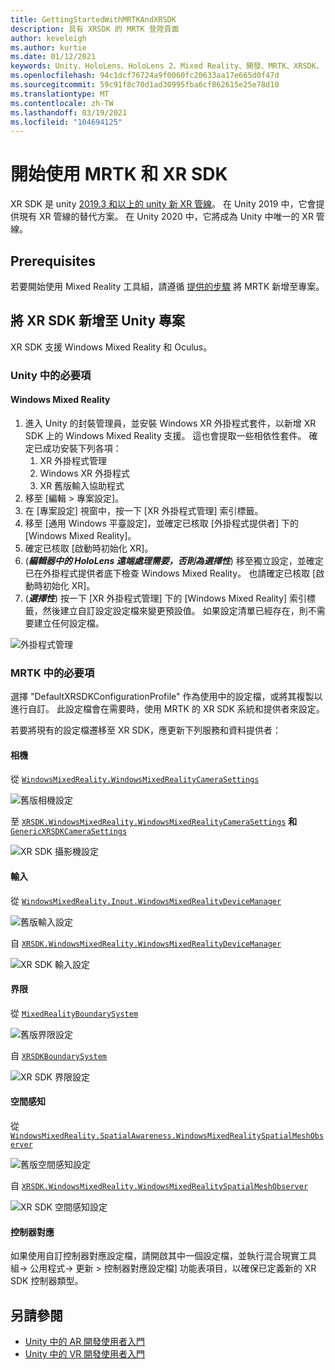 ```yaml
---
title: GettingStartedWithMRTKAndXRSDK
description: 具有 XRSDK 的 MRTK 登陸頁面
author: keveleigh
ms.author: kurtie
ms.date: 01/12/2021
keywords: Unity、HoloLens、HoloLens 2、Mixed Reality、開發、MRTK、XRSDK、
ms.openlocfilehash: 94c1dcf76724a9f0060fc20633aa17e665d0f47d
ms.sourcegitcommit: 59c91f8c70d1ad30995fba6cf862615e25e78d10
ms.translationtype: MT
ms.contentlocale: zh-TW
ms.lasthandoff: 03/19/2021
ms.locfileid: "104694125"
---
```

# <a name="getting-started-with-mrtk-and-xr-sdk"></a>開始使用 MRTK 和 XR SDK

XR SDK 是 unity [2019.3 和以上的 unity 新 XR 管線](https://blogs.unity3d.com/2020/01/24/unity-xr-platform-updates/)。 在 Unity 2019 中，它會提供現有 XR 管線的替代方案。 在 Unity 2020 中，它將成為 Unity 中唯一的 XR 管線。

## <a name="prerequisites"></a>Prerequisites

若要開始使用 Mixed Reality 工具組，請遵循 [提供的步驟](../WelcomeToMRTK.md) 將 MRTK 新增至專案。

## <a name="add-xr-sdk-to-a-unity-project"></a>將 XR SDK 新增至 Unity 專案

XR SDK 支援 Windows Mixed Reality 和 Oculus。

### <a name="required-in-unity"></a>Unity 中的必要項

#### <a name="windows-mixed-reality"></a>Windows Mixed Reality

1. 進入 Unity 的封裝管理員，並安裝 Windows XR 外掛程式套件，以新增 XR SDK 上的 Windows Mixed Reality 支援。 這也會提取一些相依性套件。 確定已成功安裝下列各項：
   1. XR 外掛程式管理
   1. Windows XR 外掛程式
   1. XR 舊版輸入協助程式
1. 移至 [編輯 > 專案設定]。
1. 在 [專案設定] 視窗中，按一下 [XR 外掛程式管理] 索引標籤。
1. 移至 [通用 Windows 平臺設定]，並確定已核取 [外掛程式提供者] 下的 [Windows Mixed Reality]。
1. 確定已核取 [啟動時初始化 XR]。
1.  (**_編輯器中的 HoloLens 遠端處理需要，否則為選擇性_**) 移至獨立設定，並確定已在外掛程式提供者底下檢查 Windows Mixed Reality。 也請確定已核取 [啟動時初始化 XR]。
1.  (**_選擇性_**) 按一下 [XR 外掛程式管理] 下的 [Windows Mixed Reality] 索引標籤，然後建立自訂設定設定檔來變更預設值。 如果設定清單已經存在，則不需要建立任何設定檔。

![外掛程式管理](../features/images/xrsdk/PluginManagement.png)

### <a name="required-in-mrtk"></a>MRTK 中的必要項

選擇 "DefaultXRSDKConfigurationProfile" 作為使用中的設定檔，或將其複製以進行自訂。 此設定檔會在需要時，使用 MRTK 的 XR SDK 系統和提供者來設定。

若要將現有的設定檔遷移至 XR SDK，應更新下列服務和資料提供者：

#### <a name="camera"></a>相機

從 [`WindowsMixedReality.WindowsMixedRealityCameraSettings`](xref:Microsoft.MixedReality.Toolkit.WindowsMixedReality.WindowsMixedRealityCameraSettings)

![舊版相機設定](../features/images/xrsdk/CameraSystemLegacy.png)

至 [`XRSDK.WindowsMixedReality.WindowsMixedRealityCameraSettings`](xref:Microsoft.MixedReality.Toolkit.XRSDK.WindowsMixedReality.WindowsMixedRealityCameraSettings) **和**[`GenericXRSDKCameraSettings`](xref:Microsoft.MixedReality.Toolkit.XRSDK.GenericXRSDKCameraSettings)

![XR SDK 攝影機設定](../features/images/xrsdk/CameraSystemXRSDK.png)

#### <a name="input"></a>輸入

從 [`WindowsMixedReality.Input.WindowsMixedRealityDeviceManager`](xref:Microsoft.MixedReality.Toolkit.WindowsMixedReality.Input.WindowsMixedRealityDeviceManager)

![舊版輸入設定](../features/images/xrsdk/InputSystemWMRLegacy.png)

自 [`XRSDK.WindowsMixedReality.WindowsMixedRealityDeviceManager`](xref:Microsoft.MixedReality.Toolkit.XRSDK.WindowsMixedReality.WindowsMixedRealityDeviceManager)

![XR SDK 輸入設定](../features/images/xrsdk/InputSystemWMRXRSDK.png)

#### <a name="boundary"></a>界限

從 [`MixedRealityBoundarySystem`](xref:Microsoft.MixedReality.Toolkit.Boundary.MixedRealityBoundarySystem)

![舊版界限設定](../features/images/xrsdk/BoundarySystemLegacy.png)

自  [`XRSDKBoundarySystem`](xref:Microsoft.MixedReality.Toolkit.XRSDK.XRSDKBoundarySystem)

![XR SDK 界限設定](../features/images/xrsdk/BoundarySystemXRSDK.png)

#### <a name="spatial-awareness"></a>空間感知

從 [`WindowsMixedReality.SpatialAwareness.WindowsMixedRealitySpatialMeshObserver`](xref:Microsoft.MixedReality.Toolkit.WindowsMixedReality.SpatialAwareness.WindowsMixedRealitySpatialMeshObserver)

![舊版空間感知設定](../features/images/xrsdk/SpatialAwarenessLegacy.png)

自 [`XRSDK.WindowsMixedReality.WindowsMixedRealitySpatialMeshObserver`](xref:Microsoft.MixedReality.Toolkit.XRSDK.WindowsMixedReality.WindowsMixedRealitySpatialMeshObserver)

![XR SDK 空間感知設定](../features/images/xrsdk/SpatialAwarenessXRSDK.png)

#### <a name="controller-mappings"></a>控制器對應

如果使用自訂控制器對應設定檔，請開啟其中一個設定檔，並執行混合現實工具組-> 公用程式-> 更新 > 控制器對應設定檔] 功能表項目，以確保已定義新的 XR SDK 控制器類型。

## <a name="see-also"></a>另請參閱

* [Unity 中的 AR 開發使用者入門](https://docs.unity3d.com/Manual/AROverview.html)
* [Unity 中的 VR 開發使用者入門](https://docs.unity3d.com/Manual/VROverview.html)
